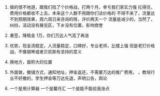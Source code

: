 
1. 做的很不地道，跟我们找了个价格战，打两个月，幸亏我们家实力强
  扛得住，费用价格都收不上去，本来这个人数不用跟你们谈价格的
  不得不来了，流量达不到预期效果，周六周日来咨询的呀，评价两天一个
  流量是减少的，当然了，纠纷，活动没有展览区，下乡没有位置，影响商誉

2. 重签，降租金 1万，你们万达人气高了再涨

3. 优势，现金流稳定，人流量稳定，口碑好，专业老师，比楼上强
  但是老打价格战，不像钢琴或者贝凯斯有坚持的意义

4. 换地方，面积大的位置

5. 外面做，撤铺方式，通知地址，押金返还，不需要万达的推广费用，
    ，教培行业不好撤的，学生押金等万达先退，声明公告，舆论
6. 一个是用计算器 一个是馨月汇  一个是能不能给我涨点
